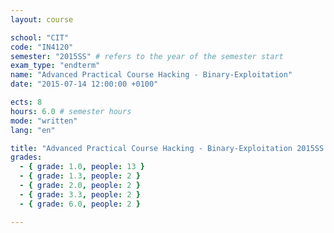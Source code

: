```yaml
---
layout: course

school: "CIT"
code: "IN4120"
semester: "2015SS" # refers to the year of the semester start
exam_type: "endterm"
name: "Advanced Practical Course Hacking - Binary-Exploitation"
date: "2015-07-14 12:00:00 +0100"

ects: 8
hours: 6.0 # semester hours
mode: "written"
lang: "en"

title: "Advanced Practical Course Hacking - Binary-Exploitation 2015SS Endterm"
grades:
  - { grade: 1.0, people: 13 }
  - { grade: 1.3, people: 2 }
  - { grade: 2.0, people: 2 }
  - { grade: 3.3, people: 2 }
  - { grade: 6.0, people: 2 }

---
```



